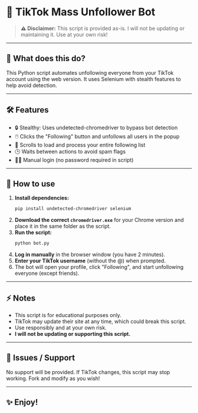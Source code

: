 # 🚀 TikTok Mass Unfollower Bot

> **⚠️ Disclaimer:** This script is provided as-is. I will not be updating or maintaining it. Use at your own risk!

---

## 📝 What does this do?
This Python script automates unfollowing everyone from your TikTok account using the web version. It uses Selenium with stealth features to help avoid detection.

---

## 🛠️ Features
- 🔒 Stealthy: Uses undetected-chromedriver to bypass bot detection
- 🖱️ Clicks the "Following" button and unfollows all users in the popup
- 🔄 Scrolls to load and process your entire following list
- 🕒 Waits between actions to avoid spam flags
- 🧑‍💻 Manual login (no password required in script)

---

## 🚦 How to use
1. **Install dependencies:**
   ```bash
   pip install undetected-chromedriver selenium
   ```
2. **Download the correct `chromedriver.exe`** for your Chrome version and place it in the same folder as the script.
3. **Run the script:**
   ```bash
   python bot.py
   ```
4. **Log in manually** in the browser window (you have 2 minutes).
5. **Enter your TikTok username** (without the @) when prompted.
6. The bot will open your profile, click "Following", and start unfollowing everyone (except friends).

---

## ⚡ Notes
- This script is for educational purposes only.
- TikTok may update their site at any time, which could break this script.
- Use responsibly and at your own risk.
- **I will not be updating or supporting this script.**

---

## 💬 Issues / Support
No support will be provided. If TikTok changes, this script may stop working. Fork and modify as you wish!

---

## ✨ Enjoy!
